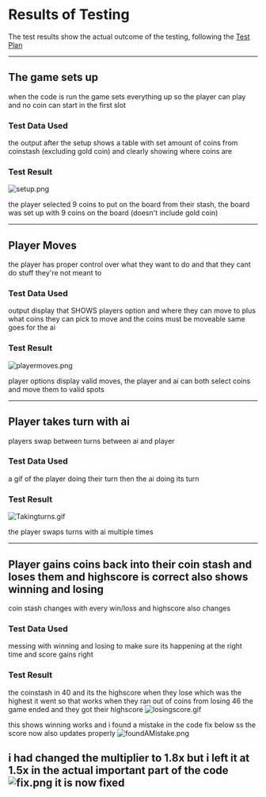 # Results of Testing

The test results show the actual outcome of the testing, following the [Test Plan](test-plan.md)

---

## The game sets up

when the code is run the game sets everything up so the player can play and no coin can start in the first slot

### Test Data Used

the output after the setup shows a table with set amount of coins from coinstash (excluding gold coin) and clearly showing where coins are

### Test Result

![setup.png](screenshots/setup.png)

the player selected 9 coins to put on the board from their stash, the board was set up with 9 coins on the board (doesn't include gold coin)

---

## Player Moves

the player has proper control over what they want to do and that they cant do stuff they're not meant to

### Test Data Used

output display that SHOWS players option and where they can move to plus what coins they can pick to move and the coins must be moveable same goes for the ai

### Test Result

![playermoves.png](screenshots/playermoves.png)

player options display valid moves, the player and ai can both select coins and move them to valid spots

---

## Player takes turn with ai

players swap between turns between ai and player

### Test Data Used

a gif of the player doing their turn then the ai doing its turn

### Test Result

![Takingturns.gif](screenshots/Takingturns.gif)

the player swaps turns with ai multiple times

---

## Player gains coins back into their coin stash and loses them and highscore is correct also shows winning and losing

coin stash changes with every win/loss and highscore also changes 

### Test Data Used

messing with winning and losing to make sure its happening at the right time and score gains right

### Test Result

the coinstash in 40 and its the highscore when they lose which was the highest it went so that works
when they ran out of coins from losing 46 the game ended and they got their highscore
![losingscore.gif](screenshots/losingscore.gif)

this shows winning works and i found a mistake in the code fix below ss
the score now also updates properly
![foundAMistake.png](screenshots/foundAMistake.png)

i had changed the multiplier to 1.8x but i left it at 1.5x in the actual important part of the code
![fix.png](screenshots/fix.png)
it is now fixed
---


